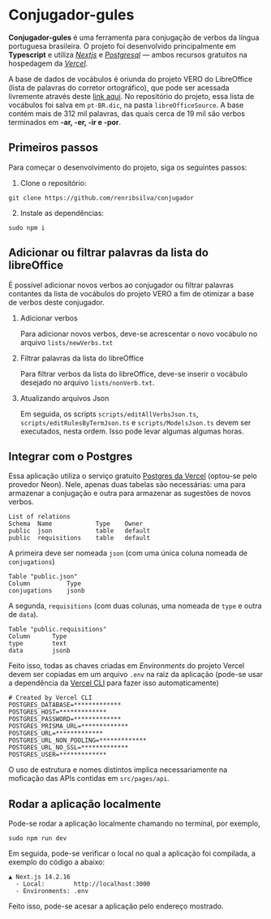 # Conjugador-gules

**Conjugador-gules** é uma ferramenta para conjugação de verbos da língua portuguesa brasileira. O projeto foi desenvolvido principalmente em **Typescript** e utiliza *[Nextjs](https://nextjs.org/)* e *[Postgresql](https://www.postgresql.org/)* — ambos recursos gratuitos na hospedagem da 
*[Vercel](https://vercel.com)*.

A base de dados de vocábulos é oriunda do projeto VERO do LibreOffice
(lista de palavras do corretor ortográfico), que pode ser acessada livremente através deste [link aqui](https://cgit.freedesktop.org/libreoffice/dictionaries/plain/pt_BR/pt_BR.dic). No repositório do projeto, essa lista de vocábulos foi salva em `pt-BR.dic`, na pasta `libreOfficeSource`. A base contém mais de 312 mil palavras, das quais cerca de 19 mil são verbos terminados em **-ar, -er, -ir e -por**.

## Primeiros passos

Para começar o desenvolvimento do projeto, siga os seguintes passos:

1. Clone o repositório:

```
git clone https://github.com/renribsilva/conjugador
```

2. Instale as dependências:

```
sudo npm i
```

## Adicionar ou filtrar palavras da lista do libreOffice

É possível adicionar novos verbos ao conjugador ou filtrar palavras contantes da lista de vocábulos do projeto VERO a fim de otimizar a base de verbos deste conjugador.

1. Adicionar verbos

    Para adicionar novos verbos, deve-se acrescentar o novo vocábulo no arquivo `lists/newVerbs.txt` 
2. Filtrar palavras da lista do libreOffice

    Para filtrar verbos da lista do libreOffice, deve-se inserir o vocábulo desejado no arquivo `lists/nonVerb.txt`. 
    
3. Atualizando arquivos Json

    Em seguida, os scripts `scripts/editAllVerbsJson.ts`, `scripts/editRulesByTermJson.ts` e `scripts/ModelsJson.ts` devem ser executados, nesta ordem. Isso pode levar algumas algumas horas.

## Integrar com o Postgres

Essa aplicação utiliza o serviço gratuito [Postgres da Vercel](https://vercel.com/docs/postgres) (optou-se pelo provedor Neon). Nele, apenas duas tabelas são necessárias: uma para armazenar a conjugação e outra para armazenar as sugestões de novos verbos.

```
List of relations
Schema	Name        	Type	Owner
public 	json 	        table 	default
public 	requisitions 	table 	default
```

A primeira deve ser nomeada `json` (com uma única coluna nomeada de `conjugations`) 
 
 ```
 Table "public.json"
Column	        Type
conjugations 	jsonb
 ```
 
A segunda, `requisitions` (com duas colunas, uma nomeada de `type` e outra de `data`). 

```
Table "public.requisitions"
Column	    Type
type 	    text 			
data 	    jsonb 			
```

Feito isso, todas as chaves criadas em _Environments_ do projeto Vercel devem ser copiadas em um arquivo `.env` na raiz da aplicação (pode-se usar a dependência da [Vercel CLI](https://vercel.com/docs/cli/env) para fazer isso automaticamente)

```
# Created by Vercel CLI
POSTGRES_DATABASE=*************
POSTGRES_HOST=*************
POSTGRES_PASSWORD=*************
POSTGRES_PRISMA_URL=*************
POSTGRES_URL=*************
POSTGRES_URL_NON_POOLING=*************
POSTGRES_URL_NO_SSL=*************
POSTGRES_USER=*************
```

O uso de estrutura e nomes distintos implica necessariamente na moficação das APIs contidas em `src/pages/api`. 

## Rodar a aplicação localmente

Pode-se rodar a aplicação localmente chamando no terminal, por exemplo, 

```
sudo npm run dev
```

Em seguida, pode-se verificar o local no qual a aplicação foi compilada, a exemplo do código a abaixo:

```
▲ Next.js 14.2.16
  - Local:        http://localhost:3000
  - Environments: .env
```

Feito isso, pode-se acesar a aplicação pelo endereço mostrado.